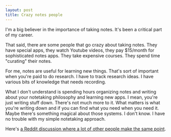```yaml
---
layout: post
title: Crazy notes people
---
```

I'm a big believer in the importance of taking notes. It's been a critical part of my career.

That said, there are some people that go crazy about taking notes. They have special apps, they watch Youtube videos, they pay $15/month for sophisticated notes apps. They take expensive courses. They spend time "curating" their notes.

For me, notes are useful for learning new things. That's sort of important when you're paid to do research. I have to track research ideas. I have various bits of knowledge that needs recording.

What I don't understand is spending hours organizing notes and writing about your notetaking philosophy and learning new apps. I mean, you're just writing stuff down. There's not much more to it. What matters is what you're writing down and if you can find what you need when you need it. Maybe there's something magical about those systems. I don't know. I have no trouble with my simple notetaking approach.

Here's [a Reddit discussion where a lot of other people make the same point](https://www.reddit.com/r/ObsidianMD/comments/x2d7p1/psa_were_not_all_productivity_content_creators/).